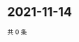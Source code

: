 # 2021-11-14

共 0 条

<!-- BEGIN WEIBO -->
<!-- 最后更新时间 Sun Nov 14 2021 05:11:49 GMT+0800 (China Standard Time) -->

<!-- END WEIBO -->
